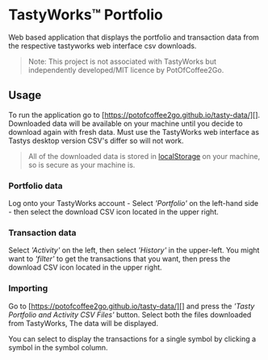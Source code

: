 # TastyWorks&#8482; Portfolio

Web based application that displays the portfolio and transaction data from the respective tastyworks web interface csv downloads.

> Note: This project is not associated with TastyWorks but independently developed/MIT licence by PotOfCoffee2Go.

## Usage

To run the application go to [https://potofcoffee2go.github.io/tasty-data/][]. Downloaded data will be available on your machine until you decide to download again with fresh data.
Must use the TastyWorks web interface as Tastys desktop version CSV's differ so will not work.

> All of the downloaded data is stored in [localStorage][] on your machine, so is secure as your machine is.

### Portfolio data

Log onto your TastyWorks account - Select _'Portfolio'_ on the left-hand side - then select the download CSV icon located in the upper right.

### Transaction data

Select _'Activity'_ on the left, then select _'History'_ in the upper-left. You might want to _'filter'_ to get the transactions that you want, then press the download CSV icon located in the upper right.

### Importing

Go to [https://potofcoffee2go.github.io/tasty-data/][] and press the _'Tasty Portfolio and Activity CSV Files'_ button. Select both the files downloaded from TastyWorks, The data will be displayed.

You can select to display the transactions for a single symbol by clicking a symbol in the symbol column.

[https://potofcoffee2go.github.io/tasty-data/]: https://potofcoffee2go.github.io/tasty-data/
[localstorage]: https://developer.mozilla.org/en-US/docs/Web/API/Window/localStorage
